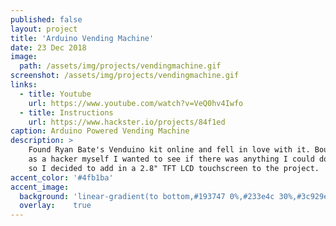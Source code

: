 ```yaml
---
published: false
layout: project
title: 'Arduino Vending Machine'
date: 23 Dec 2018
image:  
  path: /assets/img/projects/vendingmachine.gif
screenshot: /assets/img/projects/vendingmachine.gif
links:
  - title: Youtube
    url: https://www.youtube.com/watch?v=VeQ0hv4Iwfo
  - title: Instructions
    url: https://www.hackster.io/projects/84f1ed
caption: Arduino Powered Vending Machine
description: >
    Found Ryan Bate's Venduino kit online and fell in love with it. Bought one of the kits but <br>
    as a hacker myself I wanted to see if there was anything I could do to make it unique for me, <br>
    so I decided to add in a 2.8" TFT LCD touchscreen to the project.
accent_color: '#4fb1ba'
accent_image:
  background: 'linear-gradient(to bottom,#193747 0%,#233e4c 30%,#3c929e 50%,#d5d5d4 70%,#cdccc8 100%)'
  overlay:    true
---
```

